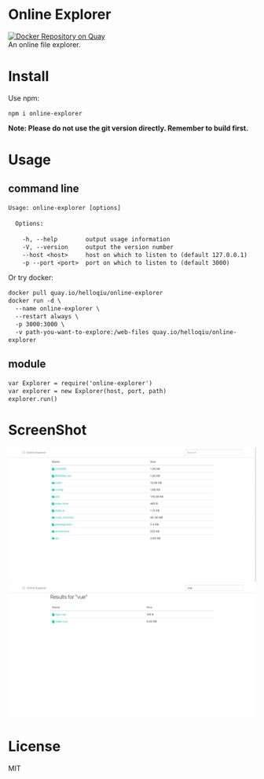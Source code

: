 # Online Explorer  
[![Docker Repository on Quay](https://quay.io/repository/helloqiu/online-explorer/status "Docker Repository on Quay")](https://quay.io/repository/helloqiu/online-explorer)  
An online file explorer.
# Install
Use npm:
```
npm i online-explorer
```
**Note: Please do not use the git version directly. Remember to build first.**  

# Usage

## command line  
```
Usage: online-explorer [options]

  Options:

    -h, --help        output usage information
    -V, --version     output the version number
    --host <host>     host on which to listen to (default 127.0.0.1)
    -p --port <port>  port on which to listen to (default 3000)
```
Or try docker:
```
docker pull quay.io/helloqiu/online-explorer
docker run -d \
  --name online-explorer \
  --restart always \
  -p 3000:3000 \
  -v path-you-want-to-explore:/web-files quay.io/helloqiu/online-explorer
```  

## module  
``` node
var Explorer = require('online-explorer')
var explorer = new Explorer(host, port, path)
explorer.run()
```

# ScreenShot
![screenshot-1](/screenshot/screenshot.png?raw=true "screenshot-1")
![screenshot-2](/screenshot/screenshot-search.png?raw=true "screenshot-2")  

# License  
MIT
